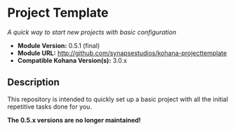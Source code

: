 # Project Template

*A quick way to start new projects with basic configuration*

- **Module Version:** 0.5.1 (final)
- **Module URL:** <http://github.com/synapsestudios/kohana-projecttemplate>
- **Compatible Kohana Version(s):** 3.0.x

## Description
This repository is intended to quickly set up a basic project with all the initial repetitive tasks done for you.

**The 0.5.x versions are no longer maintained!**
